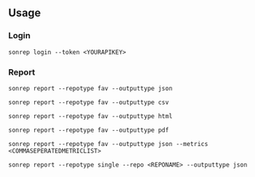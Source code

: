 ## Usage

### Login

```shell
sonrep login --token <YOURAPIKEY>
```

### Report

```shell
sonrep report --repotype fav --outputtype json
```

```shell
sonrep report --repotype fav --outputtype csv
```
```shell
sonrep report --repotype fav --outputtype html
```

```shell
sonrep report --repotype fav --outputtype pdf
```

```shell
sonrep report --repotype fav --outputtype json --metrics <COMMASEPERATEDMETRICLIST>
```

```shell
sonrep report --repotype single --repo <REPONAME> --outputtype json
```

